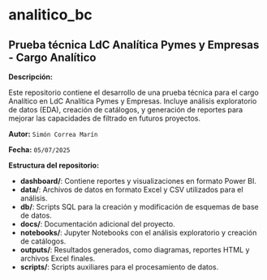 # **analitico_bc**
## **Prueba técnica LdC Analítica Pymes y Empresas - Cargo Analítico**

**Descripción:**

Este repositorio contiene el desarrollo de una prueba técnica para el cargo Analítico en LdC Analítica Pymes y Empresas. Incluye análisis exploratorio de datos (EDA), creación de catálogos, y generación de reportes para mejorar las capacidades de filtrado en futuros proyectos.

**Autor:** ```Simón Correa Marín```

**Fecha:** ```05/07/2025```

**Estructura del repositorio:**

- **dashboard/**: Contiene reportes y visualizaciones en formato Power BI.
- **data/**: Archivos de datos en formato Excel y CSV utilizados para el análisis.
- **db/**: Scripts SQL para la creación y modificación de esquemas de base de datos.
- **docs/**: Documentación adicional del proyecto.
- **notebooks/**: Jupyter Notebooks con el análisis exploratorio y creación de catálogos.
- **outputs/**: Resultados generados, como diagramas, reportes HTML y archivos Excel finales.
- **scripts/**: Scripts auxiliares para el procesamiento de datos.